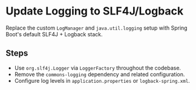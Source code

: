 # Update Logging to SLF4J/Logback

Replace the custom `LogManager` and `java.util.logging` setup with Spring Boot's default SLF4J + Logback stack.

## Steps
- Use `org.slf4j.Logger` via `LoggerFactory` throughout the codebase.
- Remove the `commons-logging` dependency and related configuration.
- Configure log levels in `application.properties` or `logback-spring.xml`.
